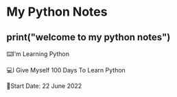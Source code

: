 # My Python Notes

## print("welcome to my python notes")

⌨️I’m Learning Python

💻I Give Myself 100 Days To Learn Python

🚩Start Date: 22 June 2022
